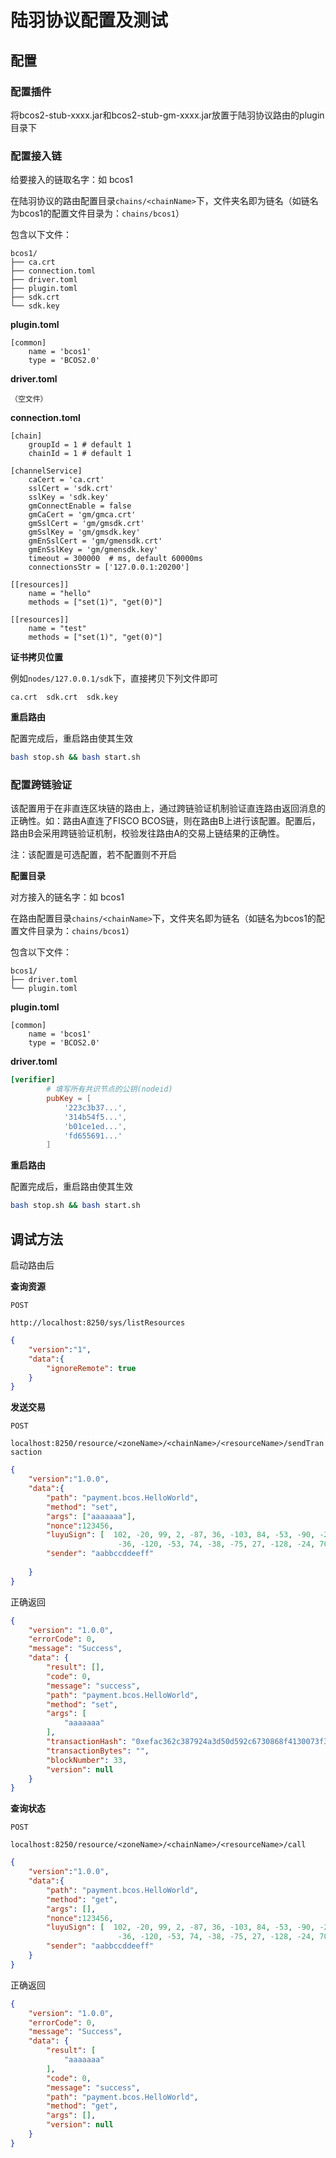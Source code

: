 # 陆羽协议配置及测试

## 配置

### 配置插件

将bcos2-stub-xxxx.jar和bcos2-stub-gm-xxxx.jar放置于陆羽协议路由的plugin目录下

### 配置接入链

给要接入的链取名字：如 bcos1

在陆羽协议的路由配置目录`chains/<chainName>`下，文件夹名即为链名（如链名为bcos1的配置文件目录为：`chains/bcos1`）

包含以下文件：

``` 
bcos1/
├── ca.crt
├── connection.toml
├── driver.toml
├── plugin.toml
├── sdk.crt
└── sdk.key
```

**plugin.toml**

```
[common]
    name = 'bcos1'
    type = 'BCOS2.0'
```

**driver.toml**

```
（空文件）
```

**connection.toml**

```
[chain]
    groupId = 1 # default 1
    chainId = 1 # default 1

[channelService]
    caCert = 'ca.crt'
    sslCert = 'sdk.crt'
    sslKey = 'sdk.key'
    gmConnectEnable = false
    gmCaCert = 'gm/gmca.crt'
    gmSslCert = 'gm/gmsdk.crt'
    gmSslKey = 'gm/gmsdk.key'
    gmEnSslCert = 'gm/gmensdk.crt'
    gmEnSslKey = 'gm/gmensdk.key'
    timeout = 300000  # ms, default 60000ms
    connectionsStr = ['127.0.0.1:20200']

[[resources]]
    name = "hello"
    methods = ["set(1)", "get(0)"]

[[resources]]
    name = "test"
    methods = ["set(1)", "get(0)"]
```

**证书拷贝位置**

例如`nodes/127.0.0.1/sdk`下，直接拷贝下列文件即可

```
ca.crt  sdk.crt  sdk.key
```

**重启路由**

配置完成后，重启路由使其生效

``` bash
bash stop.sh && bash start.sh
```

### 配置跨链验证

该配置用于在非直连区块链的路由上，通过跨链验证机制验证直连路由返回消息的正确性。如：路由A直连了FISCO BCOS链，则在路由B上进行该配置。配置后，路由B会采用跨链验证机制，校验发往路由A的交易上链结果的正确性。

注：该配置是可选配置，若不配置则不开启

**配置目录**

对方接入的链名字：如 bcos1

在路由配置目录`chains/<chainName>`下，文件夹名即为链名（如链名为bcos1的配置文件目录为：`chains/bcos1`）

包含以下文件：

``` 
bcos1/
├── driver.toml
└── plugin.toml
```

**plugin.toml**

```
[common]
    name = 'bcos1'
    type = 'BCOS2.0'
```

**driver.toml**

```toml
[verifier]
        # 填写所有共识节点的公钥(nodeid)
        pubKey = [
            '223c3b37...',
            '314b54f5...',
            'b01ce1ed...',
            'fd655691...'
        ]
```

**重启路由**

配置完成后，重启路由使其生效

``` bash
bash stop.sh && bash start.sh
```

## 调试方法

启动路由后

**查询资源**

`POST`

`http://localhost:8250/sys/listResources`

``` json
{
	"version":"1",
	"data":{
		"ignoreRemote": true
	}
}
```

**发送交易**

`POST`

`localhost:8250/resource/<zoneName>/<chainName>/<resourceName>/sendTransaction`

``` json
{
	"version":"1.0.0",
	"data":{
		"path": "payment.bcos.HelloWorld",
		"method": "set",
		"args": ["aaaaaaa"],
		"nonce":123456,
		"luyuSign": [  102, -20, 99, 2, -87, 36, -103, 84, -53, -90, -24, 27, 32, -43, 116, 100, -103,
                        -36, -120, -53, 74, -38, -75, 27, -128, -24, 70, 88, 89, 61, -44, -81],
        "sender": "aabbccddeeff"
		
	}
}
```

正确返回

``` json
{
    "version": "1.0.0",
    "errorCode": 0,
    "message": "Success",
    "data": {
        "result": [],
        "code": 0,
        "message": "success",
        "path": "payment.bcos.HelloWorld",
        "method": "set",
        "args": [
            "aaaaaaa"
        ],
        "transactionHash": "0xefac362c387924a3d50d592c6730868f4130073f342d910cc0c7da0d9c73f302",
        "transactionBytes": "",
        "blockNumber": 33,
        "version": null
    }
}
```

**查询状态**

`POST`

`localhost:8250/resource/<zoneName>/<chainName>/<resourceName>/call`

``` json
{
	"version":"1.0.0",
	"data":{
		"path": "payment.bcos.HelloWorld",
		"method": "get",
		"args": [],
		"nonce":123456,
		"luyuSign": [  102, -20, 99, 2, -87, 36, -103, 84, -53, -90, -24, 27, 32, -43, 116, 100, -103,
                        -36, -120, -53, 74, -38, -75, 27, -128, -24, 70, 88, 89, 61, -44, -81],
        "sender": "aabbccddeeff"
	}
}
```

正确返回

``` json
{
    "version": "1.0.0",
    "errorCode": 0,
    "message": "Success",
    "data": {
        "result": [
            "aaaaaaa"
        ],
        "code": 0,
        "message": "success",
        "path": "payment.bcos.HelloWorld",
        "method": "get",
        "args": [],
        "version": null
    }
}
```

